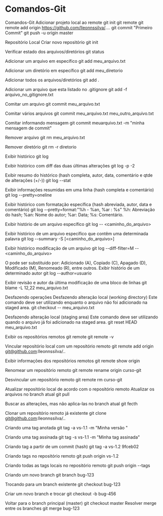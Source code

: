 # Comandos-Git

Comandos-Git
Adicionar projeto local ao remote 
git init 
git remote 
git remote add origin https://github.com/lleonnssilva/.... 
git commit "Primeiro Commit" git push -u origin master

Repositório Local 
Criar novo repositório 
git init

Verificar estado dos arquivos/diretórios 
git status

Adicionar um arquivo em específico 
git add meu_arquivo.txt

Adicionar um diretório em específico 
git add meu_diretorio 

Adicionar todos os arquivos/diretórios 
git add .

Adicionar um arquivo que esta listado no .gitignore 
git add -f arquivo_no_gitignore.txt

Comitar um arquivo 
git commit meu_arquivo.txt

Comitar vários arquivos 
git commit meu_arquivo.txt meu_outro_arquivo.txt 

Comitar informando mensagem 
git commit meuarquivo.txt -m "minha mensagem de commit"

Remover arquivo 
git rm meu_arquivo.txt

Remover diretório 
git rm -r diretorio

Exibir histórico git log

Exibir histórico com diff das duas últimas alterações 
git log -p -2

Exibir resumo do histórico (hash completa, autor, data, comentário e qtde de alterações (+/-)) 
git log --stat

Exibir informações resumidas em uma linha (hash completa e comentário) 
git log --pretty=oneline

Exibir histórico com formatação específica (hash abreviada, autor, data e comentário) 
git log --pretty=format:"%h - %an, %ar : %s" %h: Abreviação do hash; %an: Nome do autor; %ar: Data; %s: Comentário.

Exibir histório de um arquivo específico 
git log -- <caminho_do_arquivo>

Exibir histórico de um arquivo específico que contêm uma determinada palavra 
git log --summary -S [<caminho_do_arquivo>]

Exibir histórico modificação de um arquivo 
git log --diff-filter=M -- <caminho_do_arquivo>

O pode ser substituido por: Adicionado (A), Copiado (C), Apagado (D), Modificado (M), Renomeado (R), entre outros. Exibir histório de um determinado autor 
git log --author=usuario

Exibir revisão e autor da última modificação de uma bloco de linhas 
git blame -L 12,22 meu_arquivo.txt

Desfazendo operações Desfazendo alteração local (working directory) Este comando deve ser utilizando enquanto o arquivo não foi adicionado na staged area. 
git checkout -- meu_arquivo.txt

Desfazendo alteração local (staging area) Este comando deve ser utilizando quando o arquivo já foi adicionado na staged area.
git reset HEAD meu_arquivo.txt 


Exibir os repositórios remotos 
git remote
git remote -v 

Vincular repositório local com um repositório remoto
git remote add origin git@github.com:lleonnssilva/..

Exibir informações dos repositórios remotos 
git remote show origin

Renomear um repositório remoto 
git remote rename origin curso-git

Desvincular um repositório remoto 
git remote rm curso-git

Atualizar repositório local de acordo com o repositório remoto Atualizar os arquivos no branch atual 
git pull

Buscar as alterações, mas não aplica-las no branch atual 
git fecth

Clonar um repositório remoto já existente 
git clone git@github.com:lleonnssilva/..


Criando uma tag anotada 
git tag -a vs-1.1 -m "Minha versão "

Criando uma tag assinada 
git tag -s vs-1.1 -m "Minha tag assinada"

Criando tag a partir de um commit (hash) 
git tag -a vs-1.2 9fceb02

Criando tags no repositório remoto 
git push origin vs-1.2

Criando todas as tags locais no repositório remoto 
git push origin --tags


Criando um novo branch 
git branch bug-123

Trocando para um branch existente 
git checkout bug-123

Criar um novo branch e trocar 
git checkout -b bug-456

Voltar para o branch principal (master) git checkout master Resolver merge entre os branches 
git merge bug-123

